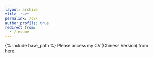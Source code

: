 ```yaml
---
layout: archive
title: "CV"
permalink: /cv/
author_profile: true
redirect_from:
  - /resume
---
```


{% include base_path %}
Please access my CV (Chinese Version) from [here](http://junyuxue.github.io/files/JunyuXue-CV_for_Academic_Page-0924-Chinese.pdf).

